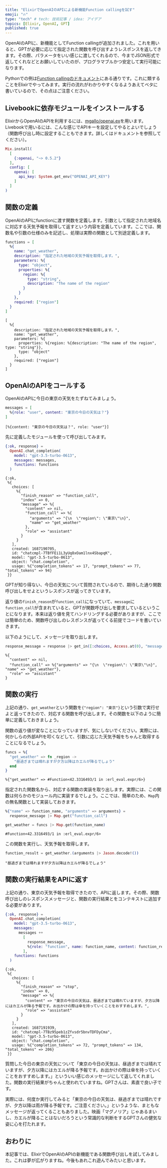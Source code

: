 ```yaml
---
title: "ElixirでOpenAIのAPIによる新機能Function callingを試す"
emoji: "🔥"
type: "tech" # tech: 技術記事 / idea: アイデア
topics: [Elixir, OpenAI, GPT]
published: true
---
```


OpenAIのAPIに、新機能としてFunction callingが追加されました。これを用いると、GPTが必要に応じて指定された関数を呼び出すようレスポンスを返してきます。その際、パラメータをいい感じに渡してくれるので、今までJSON形式で返してくれなどとお願いしていたのが、プログラマブルかつ安定して実行可能になります。

Pythonでの例は[Function callingのドキュメント](https://platform.openai.com/docs/guides/gpt/function-calling)にある通りです。これに類することをElixirでやってみます。実行の流れがわかりやすくなるようあえてベタに書いているので、その点はご注意ください。

## Livebookに依存モジュールをインストールする

ElixirからOpenAIのAPIを利用するには、[mgallo/openai.ex](https://github.com/mgallo/openai.ex)を用います。Livebookで用いるには、こんな感じでAPIキーを設定してやるとよいでしょう（関数呼び出し時に設定することもできます。詳しくはドキュメントを参照してください）。

```elixir
Mix.install(
  [
    {:openai, "~> 0.5.2"}
  ],
  config: [
    openai: [
      api_key: System.get_env("OPENAI_API_KEY")
    ]
  ]
)
```

## 関数の定義

OpenAIのAPIにfunctionに渡す関数を定義します。引数として指定された地域名に対応する天気予報を取得して返すという内容を定義しています。ここでは、関数名や引数の仕様のみを記述し、処理は実際の関数として別途定義します。

```elixir
functions = [
  %{
    name: "get_weather",
    description: "指定された地域の天気予報を取得します。",
    parameters: %{
      type: "object",
      properties: %{
        region: %{
          type: "string",
          description: "The name of the region"
        }
      }
    },
    required: ["region"]
  }
]
```

<!-- livebook:{"output":true} -->

```
[
  %{
    description: "指定された地域の天気予報を取得します。",
    name: "get_weather",
    parameters: %{
      properties: %{region: %{description: "The name of the region", type: "string"}},
      type: "object"
    },
    required: ["region"]
  }
]
```

## OpenAIのAPIをコールする

OpenAIのAPIに今日の東京の天気をたずねてみましょう。

```elixir
messages = [
  %{role: "user", content: "東京の今日の天気は？"}
]
```

<!-- livebook:{"output":true} -->

```
[%{content: "東京の今日の天気は？", role: "user"}]
```

先に定義したモジュールを使って呼び出してみます。

```elixir
{:ok, response} =
  OpenAI.chat_completion(
    model: "gpt-3.5-turbo-0613",
    messages: messages,
    functions: functions
  )
```

<!-- livebook:{"output":true} -->

```
{:ok,
 %{
   choices: [
     %{
       "finish_reason" => "function_call",
       "index" => 0,
       "message" => %{
         "content" => nil,
         "function_call" => %{
           "arguments" => "{\n  \"region\": \"東京\"\n}",
           "name" => "get_weather"
         },
         "role" => "assistant"
       }
     }
   ],
   created: 1687190705,
   id: "chatcmpl-7TBfFEi1L3yUq8xOam1lnx4SbapqK",
   model: "gpt-3.5-turbo-0613",
   object: "chat.completion",
   usage: %{"completion_tokens" => 17, "prompt_tokens" => 77, "total_tokens" => 94}
 }}
```

GPTが知り得ない、今日の天気について質問されているので、期待した通り関数呼び出しをせよというレスポンスが返ってきています。

返り値の`finish_reason`が`function_call`になっていて、`message`に`function_call`が含まれていると、GPTが関数呼び出しを要求しているということになります。本来は返り値を見てハンドリングする必要がありますが、ここでは簡単のため、関数呼び出しのレスポンスが返ってくる前提でコードを書いていきます。

以下のようにして、メッセージを取り出します。

```elixir
response_message = response |> get_in([:choices, Access.at(0), "message"])
```

<!-- livebook:{"output":true} -->

```
%{
  "content" => nil,
  "function_call" => %{"arguments" => "{\n  \"region\": \"東京\"\n}", "name" => "get_weather"},
  "role" => "assistant"
}
```

## 関数の実行

上記の通り、`get_weather`という関数を`{"region": "東京"}`という引数で実行せよと返ってきたので、対応する関数を呼び出します。その関数を以下のように簡単に定義しておきましょう。

関数の返り値が変なことになっていますが、気にしないでください。実際には、何かしらの外部APIを叩くなどして、引数に応じた天気予報をちゃんと取得することになるでしょう。

```elixir
funcs = %{
  "get_weather" => fn _region ->
    "昼過ぎまでは晴れますが夕方以降はカエルが降るでしょう"
  end
}
```

<!-- livebook:{"output":true} -->

```
%{"get_weather" => #Function<42.3316493/1 in :erl_eval.expr/6>}
```

指定された関数名から、対応する関数の実装を取り出します。実際には、この関数は何らかのモジュール内に実装するでしょう。ここでは、簡単のため、`Map`内の無名関数として実装しておきます。

```elixir
%{"name" => function_name, "arguments" => arguments} =
  response_message |> Map.get("function_call")

get_weather = funcs |> Map.get(function_name)
```

<!-- livebook:{"output":true} -->

```
#Function<42.3316493/1 in :erl_eval.expr/6>
```

この関数を実行し、天気予報を取得します。

```elixir
function_result = get_weather.(arguments |> Jason.decode!())
```

<!-- livebook:{"output":true} -->

```
"昼過ぎまでは晴れますが夕方以降はカエルが降るでしょう"
```

## 関数の実行結果をAPIに返す

上記の通り、東京の天気予報を取得できたので、APIに返します。その際、関数呼び出しのレスポンスメッセージと、関数の実行結果とをコンテキストに追加する必要があります。

```elixir
{:ok, response} =
  OpenAI.chat_completion(
    model: "gpt-3.5-turbo-0613",
    messages:
      messages ++
        [
          response_message,
          %{role: "function", name: function_name, content: function_result}
        ],
    functions: functions
  )
```

<!-- livebook:{"output":true} -->

```
{:ok,
 %{
   choices: [
     %{
       "finish_reason" => "stop",
       "index" => 0,
       "message" => %{
         "content" => "東京の今日の天気は、昼過ぎまでは晴れていますが、夕方以降にはカエルが降る予報です。お出かけの際は傘を持っていくことをおすすめします。",
         "role" => "assistant"
       }
     }
   ],
   created: 1687191939,
   id: "chatcmpl-7TBz95peb1zZfvsdr5bnvTDFDyCma",
   model: "gpt-3.5-turbo-0613",
   object: "chat.completion",
   usage: %{"completion_tokens" => 72, "prompt_tokens" => 134, "total_tokens" => 206}
 }}
```

質問した今日の東京の天気について「東京の今日の天気は、昼過ぎまでは晴れていますが、夕方以降にはカエルが降る予報です。お出かけの際は傘を持っていくことをおすすめします。」といういい感じのメッセージにして返してくれました。関数の実行結果がちゃんと使われていますね。GPTさんは、素直で良い子です。

実際には、何度か実行してみると「東京の今日の天気は、昼過ぎまでは晴れですが、夕方以降は雨が降る予報です。ご注意ください。」というような、まともなメッセージが返ってくることもありました。映画「マグノリア」じゃあるまいし、カエルが降ることはないだろうという常識的な判断をするGPTさんの健気な姿に心を打たれます。

## おわりに

本記事では、ElixirでOpenAIのAPIの新機能である関数呼び出しを試してみました。これは夢が広がりますね。今後もあれこれ遊んでみたいと思います。
